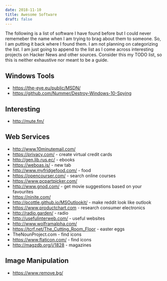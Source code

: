 ```yaml
---
date: 2018-11-10
title: Awesome Software
draft: false
---
```


The following is a list of software I have found before but I could never rememeber the name when I am trying to brag about them to someone. So, I am putting it back where I found them. I am not planning on categorizing the list. I am just going to append to the list as I come across interesting projects on Hacker News and other sources. Consider this my TODO list, so this is neither exhaustive nor meant to be a guide.
 

## Windows Tools
* https://the-eye.eu/public/MSDN/
* https://github.com/Nummer/Destroy-Windows-10-Spying

## Interesting
* http://mute.fm/ 
 
## Web Services  
* http://www.10minutemail.com/
* https://privacy.com/ - create virtual credit cards
* http://gen.lib.rus.ec/ - ebooks
* https://weboas.is/ - new tab
* http://www.myfridgefood.com/ - food
* https://opencourser.com/ - search online courses
* https://www.pcpartpicker.com/
* http://www.gnod.com/ - get movie suggestions based on your favourites
* https://ninite.com/
* http://pcottle.github.io/MSOutlookit/ - make reddit look like outlook
* https://www.productchart.com - research consumer electronics
* http://radio.garden/ - radio
* http://usefulinterweb.com/ - useful websites
* http://www.wolframalpha.com/
* https://tcrf.net/The_Cutting_Room_Floor - easter eggs 
* TheNounProject.com - find icons
* https://www.flaticon.com/ - find icons
* http://magzdb.org/j/1828 - magazines

## Image Manipulation
* https://www.remove.bg/